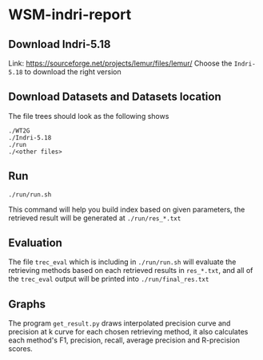 # WSM-indri-report

## Download Indri-5.18
Link: https://sourceforge.net/projects/lemur/files/lemur/
Choose the `Indri-5.18` to download the right version

## Download Datasets and Datasets location
The file trees should look as the following shows
```
./WT2G
./Indri-5.18
./run
./<other files>
```

## Run
```
./run/run.sh
```
This command will help you build index based on given parameters, the retrieved result will be generated at `./run/res_*.txt`

## Evaluation
The file `trec_eval` which is including in `./run/run.sh` will evaluate the retrieving methods based on each retrieved results in `res_*.txt`, and all of the `trec_eval` output will be printed into `./run/final_res.txt`

## Graphs
The program `get_result.py` draws interpolated precision curve and precision at k curve for each chosen retrieving method, it also calculates each method's F1, precision, recall, average precision and R-precision scores.
